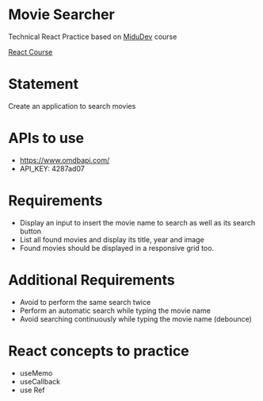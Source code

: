 # Movie Searcher

Technical React Practice based on [MiduDev](https://midu.dev
) course

[React Course](https://www.youtube.com/playlist?list=PLUofhDIg_38q4D0xNWp7FEHOTcZhjWJ29)

# Statement
Create an application to search movies

# APIs to use
- https://www.omdbapi.com/
- API_KEY: 4287ad07

# Requirements
- Display an input to insert the movie name to search as well as its search button
- List all found movies and display its title, year and image
- Found movies should be displayed in a responsive grid too.

# Additional Requirements
- Avoid to perform the same search twice
- Perform an automatic search while typing the movie name
- Avoid searching continuously while typing the movie name (debounce)

# React concepts to practice
- useMemo
- useCallback
- use Ref
